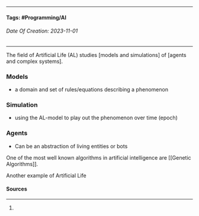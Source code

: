 __________________________________________________________________________
#### **Tags:** #Programming/AI 
###### *Date Of Creation: 2023-11-01*
__________________________________________________________________________

The field of Artificial Life (AL) studies \[models and simulations] of \[agents and complex systems].
### Models
- a domain and set of rules/equations describing a phenomenon
### Simulation
- using the AL-model to play out the phenomenon over time (epoch)
### Agents
- Can be an abstraction of living entities or bots

One of the most well known algorithms in artificial intelligence are [[Genetic Algorithms]]. 

Another example of Artificial Life
#### Sources
__________________________________________________________________________
1. 